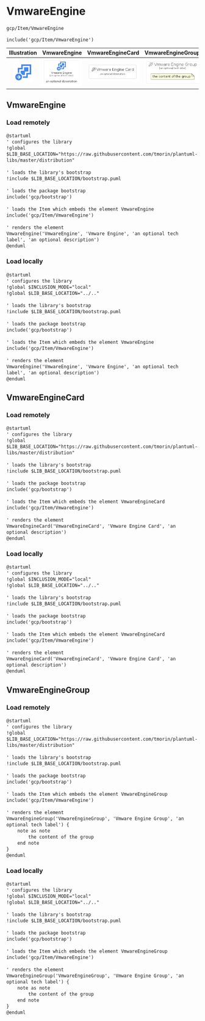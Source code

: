 # VmwareEngine


```text
gcp/Item/VmwareEngine
```

```text
include('gcp/Item/VmwareEngine')
```



| Illustration | VmwareEngine | VmwareEngineCard | VmwareEngineGroup |
| :---: | :---: | :---: | :---: |
| ![illustration for Illustration](../../gcp/Item/VmwareEngine.png) | ![illustration for VmwareEngine](../../gcp/Item/VmwareEngine.Local.png) | ![illustration for VmwareEngineCard](../../gcp/Item/VmwareEngineCard.Local.png) | ![illustration for VmwareEngineGroup](../../gcp/Item/VmwareEngineGroup.Local.png) |




## VmwareEngine

### Load remotely
```plantuml
@startuml
' configures the library
!global $LIB_BASE_LOCATION="https://raw.githubusercontent.com/tmorin/plantuml-libs/master/distribution"

' loads the library's bootstrap
!include $LIB_BASE_LOCATION/bootstrap.puml

' loads the package bootstrap
include('gcp/bootstrap')

' loads the Item which embeds the element VmwareEngine
include('gcp/Item/VmwareEngine')

' renders the element
VmwareEngine('VmwareEngine', 'Vmware Engine', 'an optional tech label', 'an optional description')
@enduml
```

### Load locally
```plantuml
@startuml
' configures the library
!global $INCLUSION_MODE="local"
!global $LIB_BASE_LOCATION="../.."

' loads the library's bootstrap
!include $LIB_BASE_LOCATION/bootstrap.puml

' loads the package bootstrap
include('gcp/bootstrap')

' loads the Item which embeds the element VmwareEngine
include('gcp/Item/VmwareEngine')

' renders the element
VmwareEngine('VmwareEngine', 'Vmware Engine', 'an optional tech label', 'an optional description')
@enduml
```

## VmwareEngineCard

### Load remotely
```plantuml
@startuml
' configures the library
!global $LIB_BASE_LOCATION="https://raw.githubusercontent.com/tmorin/plantuml-libs/master/distribution"

' loads the library's bootstrap
!include $LIB_BASE_LOCATION/bootstrap.puml

' loads the package bootstrap
include('gcp/bootstrap')

' loads the Item which embeds the element VmwareEngineCard
include('gcp/Item/VmwareEngine')

' renders the element
VmwareEngineCard('VmwareEngineCard', 'Vmware Engine Card', 'an optional description')
@enduml
```

### Load locally
```plantuml
@startuml
' configures the library
!global $INCLUSION_MODE="local"
!global $LIB_BASE_LOCATION="../.."

' loads the library's bootstrap
!include $LIB_BASE_LOCATION/bootstrap.puml

' loads the package bootstrap
include('gcp/bootstrap')

' loads the Item which embeds the element VmwareEngineCard
include('gcp/Item/VmwareEngine')

' renders the element
VmwareEngineCard('VmwareEngineCard', 'Vmware Engine Card', 'an optional description')
@enduml
```

## VmwareEngineGroup

### Load remotely
```plantuml
@startuml
' configures the library
!global $LIB_BASE_LOCATION="https://raw.githubusercontent.com/tmorin/plantuml-libs/master/distribution"

' loads the library's bootstrap
!include $LIB_BASE_LOCATION/bootstrap.puml

' loads the package bootstrap
include('gcp/bootstrap')

' loads the Item which embeds the element VmwareEngineGroup
include('gcp/Item/VmwareEngine')

' renders the element
VmwareEngineGroup('VmwareEngineGroup', 'Vmware Engine Group', 'an optional tech label') {
    note as note
        the content of the group
    end note
}
@enduml
```

### Load locally
```plantuml
@startuml
' configures the library
!global $INCLUSION_MODE="local"
!global $LIB_BASE_LOCATION="../.."

' loads the library's bootstrap
!include $LIB_BASE_LOCATION/bootstrap.puml

' loads the package bootstrap
include('gcp/bootstrap')

' loads the Item which embeds the element VmwareEngineGroup
include('gcp/Item/VmwareEngine')

' renders the element
VmwareEngineGroup('VmwareEngineGroup', 'Vmware Engine Group', 'an optional tech label') {
    note as note
        the content of the group
    end note
}
@enduml
```

